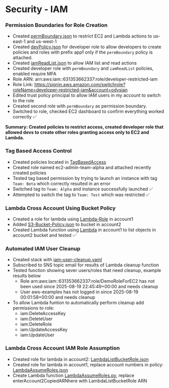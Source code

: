 # Security - IAM
### Permission Boundaries for Role Creation

- Created [permBoundary.json](./PermBoundary/permBoundary.json) to restrict EC2 and Lambda actions to us-east-1 and us-west-1
- Created [devPolicy.json](./PermBoundary/devPolicy.json) for developer role to allow developers to create policies and roles with prefix app1 only if the `permBoundary` policy is attached.
- Created [iamReadList.json](./PermBoundary/iamReadList.json) to allow IAM list and read actions
- Created developer role with `permBoundary` and `iamReadList` policies, enabled require MFA
- Role ARN: arn:aws:iam::631353662337:role/developer-restricted-iam
- Role Link: https://signin.aws.amazon.com/switchrole?roleName=developer-restricted-iam&account=odysian
- Edited trust policy principal to allow IAM users in my account to switch to the role
- Created second role with `permBoundary` as permission boundary.
- Switched to role, checked EC2 dashboard to confirm everything worked correctly ✅

**Summary: Created policies to restrict access, created developer role that allowed devs to create other roles granting access only to EC2 and Lambda.**

### Tag Based Access Control
- Created policies located in [TagBasedAccess](./TagBasedAccess) 
- Created role named ec2-admin-team-alpha and attached recently created policies 
- Tested tag based permission by trying to launch an instance with tag `Team: Beta` which correctly resulted in an error
- Switched tag to `Team: Alpha` and instance successfully launched ✅
- Attempted to switch the tag to `Team: Test` which was restricted ✅

### Lambda Cross Account Using Bucket Policy
- Created a role for lambda using [Lambda-Role](LambdaCrossAccBucketPolicy/Lambda-Role.json) in account1
- Added [S3-Bucket-Policy.json](LambdaCrossAccBucketPolicy/S3-Bucket-Policy.json) to bucket in account2
- Created Lambda function using [Lambda](LambdaCrossAccBucketPolicy/Lambda.py) in account1 to list objects in account2 bucket and tested ✅

### Automated IAM User Cleanup
- Created stack with [iam-user-cleanup.yaml](AutoIAMUserCleanup/cloudformation-iam-user-cleanup.yaml)
- Subscribed to SNS topic email for results of Lambda cleanup function
- Tested function showing sever users/roles that need cleanup, example results below
    - Role arn:aws:iam::631353662337:role/DemoRoleForEC2 has not been used since 2025-08-19 22:45:49+00:00 and needs cleanup
    - User aws-examples has not logged in since 2025-08-19 00:01:58+00:00 and needs cleanup
- To allow Lambda funtion to automatically perform cleanup add permissions to role:             
    - iam:DeleteAccessKey
    - iam:DeleteUser
    - iam:DeleteRole
    - iam:UpdateAccessKey
    - iam:UpdateUser

### Lambda Cross Account IAM Role Assumption
- Created role for lambda in account2: [LambdaListBucketRole.json](LambdaCrossAccRole/LambdaListBucketRole.json)
- Created role for lambda in account1, replace account numbers in policy: [LambdaAssumeRoles.json](LambdaCrossAccRole/LambdaAssumeRoles.json)
- Create Lambda function [LambdaAssumeRoles.py](LambdaCrossAccRole/LambdaAssumeRoles.py), replace enterAccount2CopiedARNhere with LambdaListBucketRole ARN
